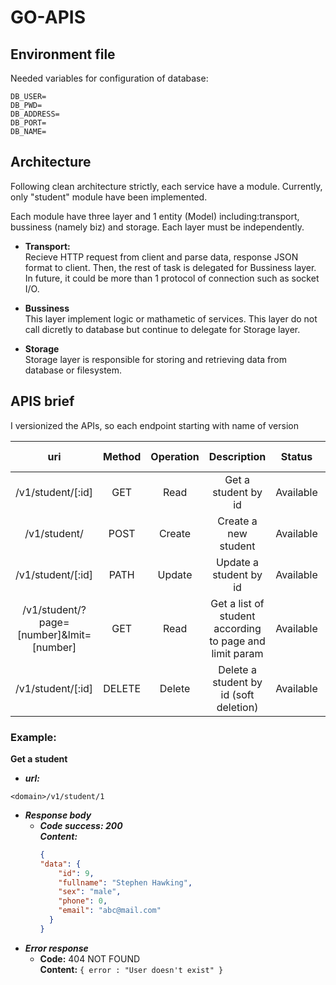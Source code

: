 # GO-APIS

## Environment file 

Needed variables for configuration of database:
```
DB_USER=
DB_PWD=
DB_ADDRESS=
DB_PORT=
DB_NAME=
```

## Architecture
Following clean architecture strictly, each service have a module. Currently, only "student" module have been implemented. <br/>

Each module have three layer and 1 entity (Model) including:transport, bussiness (namely biz) and storage. Each layer must be independently.

* **Transport:**<br/>Recieve HTTP request from client and parse data, response JSON format to client. Then, the rest of task is delegated for Bussiness layer.<br/>
In future, it could be more than 1 protocol of connection such as socket I/O.

* **Bussiness** <br/> This layer implement logic or mathametic of services. This layer do not call dicretly to database but continue to delegate for Storage layer.

* **Storage** <br/> Storage layer is responsible for storing and retrieving data from database or filesystem.
## APIS brief

I versionized the APIs, so each endpoint starting with name of version
 
|                  **uri**                 | **Method** | **Operation** |                     **Description**                     | **Status** |   **Resquest Body**   |        **Response body**       |
|:----------------------------------------:|:----------:|:-------------:|:-------------------------------------------------------:|:----------:|:---------------------:|:------------------------------:|
| /v1/student/[:id]                        | GET        | Read          | Get a student by id                                     | Available       | N/A                   | a json format of data          |
| /v1/student/                             | POST       | Create        | Create a new student                                    | Available  | a json format of data | code of response               |
| /v1/student/[:id]                        | PATH       | Update        | Update a student by id                                  | Available        | a json format of data | code of response               |
| /v1/student/?page=[number]&lmit=[number] | GET        | Read          | Get a list of student according to page and limit param | Available        | N/A                   | a json format of array of data |
| /v1/student/[:id]                        | DELETE     | Delete        | Delete a student by id (soft deletion)                  | Available  | N/A                   | code of response               |

### Example:
**Get a student**
* ***url:***
```
<domain>/v1/student/1
```
* ***Response body***
  * ***Code success: 200***<br/>
    ***Content:***
    ```json
    {
    "data": {
        "id": 9,
        "fullname": "Stephen Hawking",
        "sex": "male",
        "phone": 0,
        "email": "abc@mail.com"
      }
    }
    ```
* ***Error response***
  * **Code:** 404 NOT FOUND <br />
    **Content:** `{ error : "User doesn't exist" }`